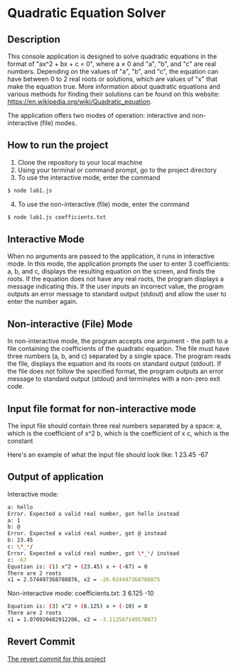 # Quadratic Equation Solver
## Description

This console application is designed to solve quadratic equations in the format of "ax^2 + bx + c = 0",
where a ≠ 0 and "a", "b", and "c" are real numbers.
Depending on the values of "a", "b", and "c", the equation can have between 0 to 2 real roots or solutions, 
which are values of "x" that make the equation true. 
More information about quadratic equations and various methods for finding their solutions 
can be found on this website: https://en.wikipedia.org/wiki/Quadratic_equation.

The application offers two modes of operation: interactive and non-interactive (file) modes.

## How to run the project

1. Clone the repository to your local machine
2. Using your terminal or command prompt, go to the project directory
3. To use the interactive mode, enter the command
```bash
$ node lab1.js
``` 
4. To use the non-interactive (file) mode, enter the command
 ```bash
$ node lab1.js coefficients.txt
``` 

## Interactive Mode

When no arguments are passed to the application, it runs in interactive mode. 
In this mode, the application prompts the user to enter 3 coefficients: a, b, and c, displays the resulting equation on the screen, and finds the roots.
If the equation does not have any real roots, the program displays a message indicating this.
If the user inputs an incorrect value, the program outputs an error message to standard output (stdout) and allow the user to enter the number again.


## Non-interactive (File) Mode

In non-interactive mode, the program accepts one argument - the path to a file containing the coefficients of the quadratic equation.
The file must have three numbers (a, b, and c) separated by a single space. 
The program reads the file, displays the equation and its roots on standard output (stdout). 
If the file does not follow the specified format, the program outputs an error message to standard output (stdout) and terminates with a non-zero exit code.

## Input file format for non-interactive mode

The input file should contain three real numbers separated by a space:
a, which is the coefficient of x^2
b, which is the coefficient of x
c, which is the constant 

Here's an example of what the input file should look like:
1 23.45 -67

## Output of application

Interactive mode:

 ```bash
a: hello
Error. Expected a valid real number, got hello instead
a: 1
b: @
Error. Expected a valid real number, got @ instead
b: 23.45
c: \*_*/
Error. Expected a valid real number, got \*_*/ instead
c: -67
Equation is: (1) x^2 + (23.45) x + (-67) = 0
There are 2 roots
x1 = 2.574497368788876, x2 = -26.024497368788875
``` 

Non-interactive mode:
coefficients.txt: 3 6.125 -10
 ```bash
Equation is: (3) x^2 + (6.125) x + (-10) = 0
There are 2 roots
x1 = 1.070920482912206, x2 = -3.112587149578873
``` 

## Revert Commit

[The revert commit for this project](https://github.com/TsNikolay/Software-development-methodologies-Labs/commit/303a675087fc97bbf781c099fbafbfd1f1d9d5fb)

